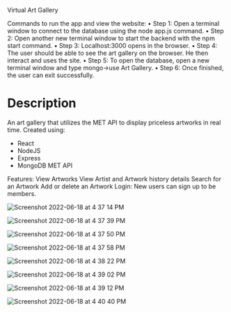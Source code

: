Virtual Art Gallery

Commands to run the app and view the website:
• Step 1: Open a terminal window to connect to the database using the node app.js command.
• Step 2: Open another new terminal window to start the backend with the npm start command.
• Step 3: Localhost:3000 opens in the browser.
• Step 4: The user should be able to see the art gallery on the browser. He then interact
and uses the site.
• Step 5: To open the database, open a new terminal window and type mongo->use Art Gallery.
• Step 6: Once finished, the user can exit successfully.


# Description 

An art gallery that utilizes the MET API to display priceless artworks in real time. Created using:
- React
- NodeJS
- Express
- MongoDB
MET API

Features:
View Artworks
View Artist and Artwork history details
Search for an Artwork
Add or delete an Artwork
Login: New users can sign up to be members.

  

![Screenshot 2022-06-18 at 4 37 14 PM](https://github.com/shreyas463/Virtual-art/assets/76155738/b2f33595-fb8b-4868-a126-7c3de2fa252e)



![Screenshot 2022-06-18 at 4 37 39 PM](https://github.com/shreyas463/Virtual-art/assets/76155738/42f98305-db5a-4265-b372-4b26967a4165)



![Screenshot 2022-06-18 at 4 37 50 PM](https://github.com/shreyas463/Virtual-art/assets/76155738/11ff01e6-07cf-4332-b779-1c84de0b6d55)


![Screenshot 2022-06-18 at 4 37 58 PM](https://github.com/shreyas463/Virtual-art/assets/76155738/10954f90-f1b9-4dfc-9c76-b5590f68a7cd)




![Screenshot 2022-06-18 at 4 38 22 PM](https://github.com/shreyas463/Virtual-art/assets/76155738/7ed08ad4-3ee1-4288-9e67-1964fdbdcda1)



![Screenshot 2022-06-18 at 4 39 02 PM](https://github.com/shreyas463/Virtual-art/assets/76155738/f372c528-3a09-4693-a23d-684c22062332)


![Screenshot 2022-06-18 at 4 39 12 PM](https://github.com/shreyas463/Virtual-art/assets/76155738/78a2ab72-b552-46e8-b690-e37126e364ce)

![Screenshot 2022-06-18 at 4 40 40 PM](https://github.com/shreyas463/Virtual-art/assets/76155738/81618879-f455-4603-9f71-fab69b0e1127)











